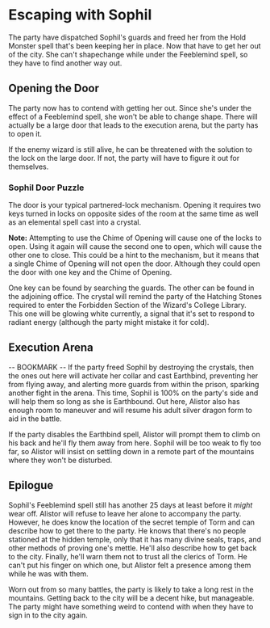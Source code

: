 # Escaping with Sophil
The party have dispatched Sophil's guards and freed her from the Hold Monster spell that's been keeping her in place. Now that have to get her out of the city. She can't shapechange while under the Feeblemind spell, so they have to find another way out.

## Opening the Door
The party now has to contend with getting her out. Since she's under the effect of a Feeblemind spell, she won't be able to change shape. There will actually be a large door that leads to the execution arena, but the party has to open it.

If the enemy wizard is still alive, he can be threatened with the solution to the lock on the large door. If not, the party will have to figure it out for themselves.

### Sophil Door Puzzle
The door is your typical partnered-lock mechanism. Opening it requires two keys turned in locks on opposite sides of the room at the same time as well as an elemental spell cast into a crystal.

**Note:** Attempting to use the Chime of Opening will cause one of the locks to open. Using it again will cause the second one to open, which will cause the other one to close. This could be a hint to the mechanism, but it means that a single Chime of Opening will not open the door. Although they could open the door with one key and the Chime of Opening.

One key can be found by searching the guards. The other can be found in the adjoining office. The crystal will remind the party of the Hatching Stones required to enter the Forbidden Section of the Wizard's College Library. This one will be glowing white currently, a signal that it's set to respond to radiant energy (although the party might mistake it for cold).

## Execution Arena
-- BOOKMARK --
If the party freed Sophil by destroying the crystals, then the ones out here will activate her collar and cast Earthbind, preventing her from flying away, and alerting more guards from within the prison, sparking another fight in the arena. This time, Sophil is 100% on the party's side and will help them so long as she is Earthbound. Out here, Alistor also has enough room to maneuver and will resume his adult silver dragon form to aid in the battle.

If the party disables the Earthbind spell, Alistor will prompt them to climb on his back and he'll fly them away from here. Sophil will be too weak to fly too far, so Alistor will insist on settling down in a remote part of the mountains where they won't be disturbed.

## Epilogue
Sophil's Feeblemind spell still has another 25 days at least before it *might* wear off. Alistor will refuse to leave her alone to accompany the party. However, he does know the location of the secret temple of Torm and can describe how to get there to the party. He knows that there's no people stationed at the hidden temple, only that it has many divine seals, traps, and other methods of proving one's mettle. He'll also describe how to get back to the city. Finally, he'll warn them not to trust all the clerics of Torm. He can't put his finger on which one, but Alistor felt a presence among them while he was with them.

Worn out from so many battles, the party is likely to take a long rest in the mountains. Getting back to the city will be a decent hike, but manageable. The party might have something weird to contend with when they have to sign in to the city again.
